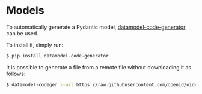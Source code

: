 # Models

To automatically generate a Pydantic model, 
[datamodel-code-generator](https://github.com/koxudaxi/datamodel-code-generator/) can be used.

To install it, simply run:

```bash
$ pip install datamodel-code-generator
```

It is possible to generate a file from a remote file without downloading it as follows:

```bash
$ datamodel-codegen --url https://raw.githubusercontent.com/openid/oid4vc-haip-sd-jwt-vc/main/schemas/presentation_definition.json --output pyeudiw/presentation_exchange/schemas/oid4vc_presentation_definition.py  --output-model-type pydantic_v2.BaseModel
```
